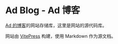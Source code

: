 # Ad Blog - Ad 博客
[Ad 的博客](https://www.19991230.xyz/)的网站存储库，这里是网站的源代码库。

网站由 [VitePress](https://vitepress.dev) 构建，使用 Markdown 作为源文档。
